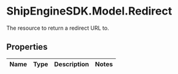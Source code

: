 # ShipEngineSDK.Model.Redirect
The resource to return a redirect URL to.

## Properties

Name | Type | Description | Notes
------------ | ------------- | ------------- | -------------

